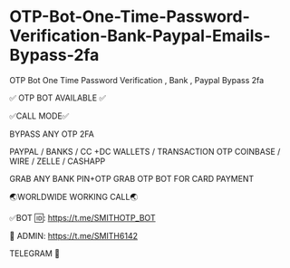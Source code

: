 # OTP-Bot-One-Time-Password-Verification-Bank-Paypal-Emails-Bypass-2fa
OTP Bot One Time Password Verification , Bank , Paypal Bypass 2fa


✅️ OTP BOT AVAILABLE ✅️ 


✅️CALL MODE✅️

BYPASS ANY OTP 2FA 

PAYPAL / BANKS / CC +DC 
WALLETS / TRANSACTION OTP COINBASE / WIRE / ZELLE / CASHAPP


GRAB ANY BANK PIN+OTP 
GRAB OTP BOT FOR CARD PAYMENT 

🌏WORLDWIDE WORKING CALL🌏

✅BOT 🆔: https://t.me/SMITHOTP_BOT

👘 ADMIN: https://t.me/SMITH6142


TELEGRAM 🤖
